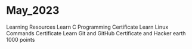 # May_2023
Learning Resources Learn C Programming Certificate Learn Linux Commands Certificate Learn Git and GitHub Certificate and Hacker earth 1000 points
